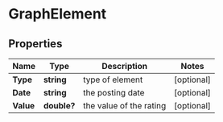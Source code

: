 # GraphElement


## Properties

| Name | Type | Description | Notes |
|------------ | ------------- | ------------- | -------------|
**Type** | **string** | type of element |[optional]|
**Date** | **string** | the posting date |[optional]|
**Value** | **double?** | the value of the rating |[optional]|